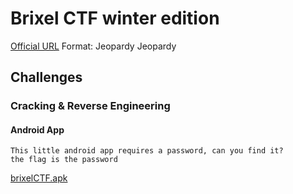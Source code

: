 # Brixel CTF winter edition

[Official URL](https://ctf.brixel.space/)
Format: Jeopardy Jeopardy

## Challenges

### Cracking & Reverse Engineering

#### Android App

```
This little android app requires a password, can you find it?
the flag is the password
```

[brixelCTF.apk](https://ctf.brixel.space/files/e440e34dd7be1ca366795dabf37e7849/brixelCTF.apk)
